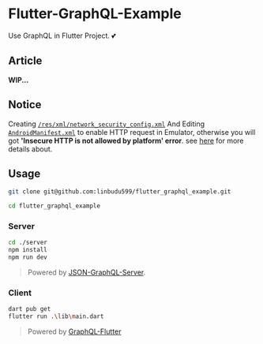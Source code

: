 # Flutter-GraphQL-Example

Use GraphQL in Flutter Project. 💕

## Article

**WIP...**

## Notice

Creating [`/res/xml/network_security_config.xml`](android/app/src/main/res/xml/network_security_config.xml) And Editing [`AndroidManifest.xml`](android/app/src/profile/AndroidManifest.xml) to enable HTTP request in Emulator, otherwise you will got **'Insecure HTTP is not allowed by platform' error**. see [here](https://flutter.dev/docs/release/breaking-changes/network-policy-ios-android#migration-guide) for more details about.

## Usage

```bash
git clone git@github.com:linbudu599/flutter_graphql_example.git

cd flutter_graphql_example
```

### Server

```bash
cd ./server
npm install
npm run dev
```

> Powered by [JSON-GraphQL-Server](https://github.com/marmelab/json-graphql-server).

### Client

```bash
dart pub get
flutter run .\lib\main.dart
```

> Powered by [GraphQL-Flutter](https://pub.dev/packages/graphql_flutter)